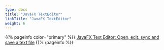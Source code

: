 ```yaml
---
type: docs
title: "JavaFX TextEditor"
linkTitle: "JavaFX TextEditor"
weight: 6
---
```


{{% pageinfo color="primary" %}}
[JavaFX Text Editor: Open, edit, sync and save a text file](https://edencoding.com/how-to-open-edit-sync-and-save-a-text-file-in-javafx/)
{{% /pageinfo %}}

